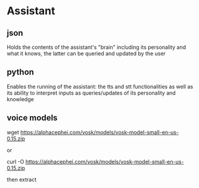 # Assistant

## json
Holds the contents of the assistant's "brain" including its personality and what it knows, the latter can be queried and updated by the user

## python
Enables the running of the assistant: the tts and stt functionalities as well as its ability to interpret inputs as queries/updates of its personality and knowledge

## voice models

wget https://alphacephei.com/vosk/models/vosk-model-small-en-us-0.15.zip

or

curl -O https://alphacephei.com/vosk/models/vosk-model-small-en-us-0.15.zip

then extract
